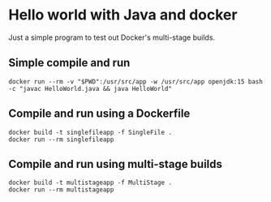 # Hello world with Java and docker

Just a simple program to test out Docker's multi-stage builds.

## Simple compile and run

```
docker run --rm -v "$PWD":/usr/src/app -w /usr/src/app openjdk:15 bash -c "javac HelloWorld.java && java HelloWorld"
```

## Compile and run using a Dockerfile

```
docker build -t singlefileapp -f SingleFile .
docker run --rm singlefileapp
```

## Compile and run using multi-stage builds

```
docker build -t multistageapp -f MultiStage .
docker run --rm multistageapp
```
